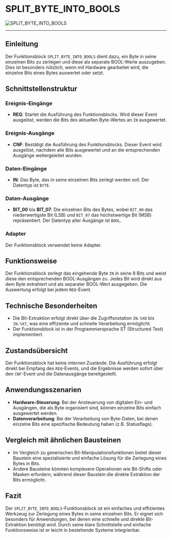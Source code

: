 # SPLIT_BYTE_INTO_BOOLS

![SPLIT_BYTE_INTO_BOOLS](https://github.com/user-attachments/assets/666a1be8-3ac9-4da7-b5ab-b11513e98c9c)

* * * * * * * * * *
## Einleitung
Der Funktionsblock `SPLIT_BYTE_INTO_BOOLS` dient dazu, ein Byte in seine einzelnen Bits zu zerlegen und diese als separate BOOL-Werte auszugeben. Dies ist besonders nützlich, wenn mit Hardware gearbeitet wird, die einzelne Bits eines Bytes auswertet oder setzt.

## Schnittstellenstruktur

### **Ereignis-Eingänge**
- **REQ**: Startet die Ausführung des Funktionsblocks. Wird dieser Event ausgelöst, werden die Bits des aktuellen Byte-Wertes an `IN` ausgewertet.

### **Ereignis-Ausgänge**
- **CNF**: Bestätigt die Ausführung des Funktionsblocks. Dieser Event wird ausgelöst, nachdem alle Bits ausgewertet und an die entsprechenden Ausgänge weitergeleitet wurden.

### **Daten-Eingänge**
- **IN**: Das Byte, das in seine einzelnen Bits zerlegt werden soll. Der Datentyp ist `BYTE`.

### **Daten-Ausgänge**
- **BIT_00** bis **BIT_07**: Die einzelnen Bits des Bytes, wobei `BIT_00` das niederwertigste Bit (LSB) und `BIT_07` das höchstwertige Bit (MSB) repräsentiert. Der Datentyp aller Ausgänge ist `BOOL`.

### **Adapter**
Der Funktionsblock verwendet keine Adapter.

## Funktionsweise
Der Funktionsblock zerlegt das eingehende Byte `IN` in seine 8 Bits und weist diese den entsprechenden BOOL-Ausgängen zu. Jedes Bit wird direkt aus dem Byte extrahiert und als separater BOOL-Wert ausgegeben. Die Auswertung erfolgt bei jedem `REQ`-Event.

## Technische Besonderheiten
- Die Bit-Extraktion erfolgt direkt über die Zugriffsnotation `IN.%X0` bis `IN.%X7`, was eine effiziente und schnelle Verarbeitung ermöglicht.
- Der Funktionsblock ist in der Programmiersprache ST (Structured Text) implementiert.

## Zustandsübersicht
Der Funktionsblock hat keine internen Zustände. Die Ausführung erfolgt direkt bei Empfang des `REQ`-Events, und die Ergebnisse werden sofort über den `CNF`-Event und die Datenausgänge bereitgestellt.

## Anwendungsszenarien
- **Hardware-Steuerung**: Bei der Ansteuerung von digitalen Ein- und Ausgängen, die als Byte organisiert sind, können einzelne Bits einfach ausgewertet werden.
- **Datenverarbeitung**: Bei der Verarbeitung von Byte-Daten, bei denen einzelne Bits eine spezifische Bedeutung haben (z.B. Statusflags).

## Vergleich mit ähnlichen Bausteinen
- Im Vergleich zu generischen Bit-Manipulationsfunktionen bietet dieser Baustein eine spezialisierte und einfache Lösung für die Zerlegung eines Bytes in Bits.
- Andere Bausteine könnten komplexere Operationen wie Bit-Shifts oder Masken erfordern, während dieser Baustein die direkte Extraktion der Bits ermöglicht.

## Fazit
Der `SPLIT_BYTE_INTO_BOOLS`-Funktionsblock ist ein einfaches und effizientes Werkzeug zur Zerlegung eines Bytes in seine einzelnen Bits. Er eignet sich besonders für Anwendungen, bei denen eine schnelle und direkte Bit-Extraktion benötigt wird. Durch seine klare Schnittstelle und einfache Funktionsweise ist er leicht in bestehende Systeme integrierbar.
